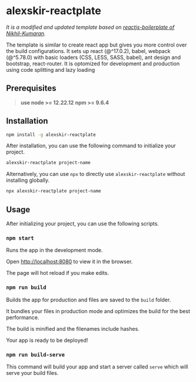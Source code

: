 # alexskir-reactplate

*It is a modified and updated template based on [reactjs-boilerplate of Nikhil-Kumaran](https://github.com/Nikhil-Kumaran/reactjs-boilerplate).* 

The template is similar to create react app but gives you more control over the build configurations. It sets up  react (@^17.0.2), babel, webpack (@^5.78.0) with basic loaders (CSS, LESS, SASS, babel), ant design and bootstrap, react-router. It is optomized for development and production using code splitting and lazy loading

## Prerequisites

> **use node >= 12.22.12**  **npm >= 9.6.4**

## Installation

```bash
npm install -g alexskir-reactplate
```

After installation, you can use the following command to initialize your project.

```bash
alexskir-reactplate project-name
```

Alternatively, you can use `npx` to directly use `alexskir-reactplate` without installing globally.

```bash
npx alexskir-reactplate project-name
```

## Usage

After initializing your project, you can use the following scripts.

### `npm start`

Runs the app in the development mode.

Open [http://localhost:8080](http://localhost:8080) to view it in the browser.

The page will hot reload if you make edits.

### `npm run build`

Builds the app for production and files are saved to the `build` folder.

It bundles your files in production mode and optimizes the build for the best performance.

The build is minified and the filenames include hashes.

Your app is ready to be deployed!

### `npm run build-serve`

This command will build your app and start a server called `serve` which will serve your build files.
